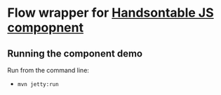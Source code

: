 # Flow wrapper for [Handsontable JS compopnent](https://handsontable.com)
## Running the component demo
Run from the command line:
- `mvn jetty:run`
